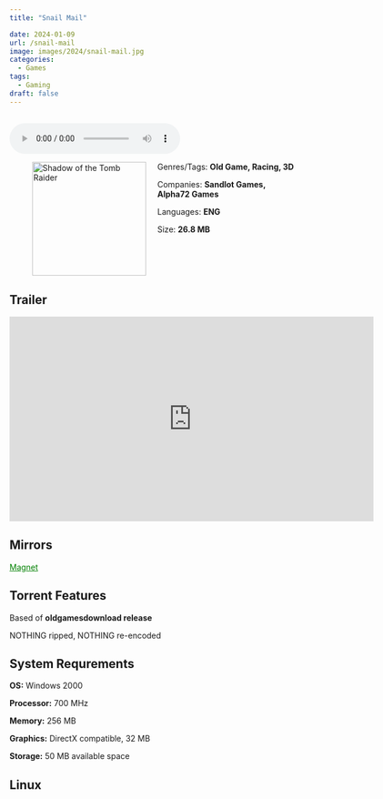 ```yaml
---
title: "Snail Mail"

date: 2024-01-09
url: /snail-mail
image: images/2024/snail-mail.jpg
categories:
  - Games
tags:
  - Gaming
draft: false
---
```

##

<style>
  body.dark-mode,
  body.dark-mode main * {
    background: url('/images/2024/snail-mail2.jpg') center center fixed no-repeat;
    background-size: 100% 100%;
    background-size: cover;
    color: #f5f5f5;
  }
</style>
<script>
    document.addEventListener('DOMContentLoaded', function () {
        var body = document.body;
        var switcher = document.querySelector('.js-toggle');
                body.classList.add('dark-mode');
                // Save user preference in storage
                localStorage.setItem('darkMode', 'true');
            
        });
</script>

<audio controls autoplay>
  <source src="/audio/snail-mail.mp3" type="audio/mp3">
  Your browser does not support the audio tag.
</audio>

<figure style="float: left; margin-right: 20px;">
  <img src="/images/2024/snail-mail.jpg" alt="Shadow of the Tomb Raider" style="width: 200px;">
</figure>

Genres/Tags: **Old Game, Racing, 3D**

Companies: **Sandlot Games, Alpha72 Games**

Languages: **ENG**

Size: **26.8 MB**
# ⠀

## Trailer
<iframe width="640" height="360" src="https://www.youtube.com/embed/rvU-Q22FgEk" title="Snail Mail iPhone Trailer l Sandlot Games" frameborder="0" allow="accelerometer; autoplay; clipboard-write; encrypted-media; gyroscope; picture-in-picture; web-share" allowfullscreen></iframe>

## Mirrors
<a href="magnet:?xt=urn:btih:RJM5KGOFZ3JYHAHDYJVHU2SXBAT5FIMP&dn=Snail%20Mail" style="color: green;">Magnet</a>

## Torrent Features
Based of **oldgamesdownload release**

NOTHING ripped, NOTHING re-encoded


## System Requrements
**OS:** Windows 2000

**Processor:** 700 MHz

**Memory:** 256 MB

**Graphics:** DirectX compatible, 32 MB

**Storage:** 50 MB available space

## Linux

